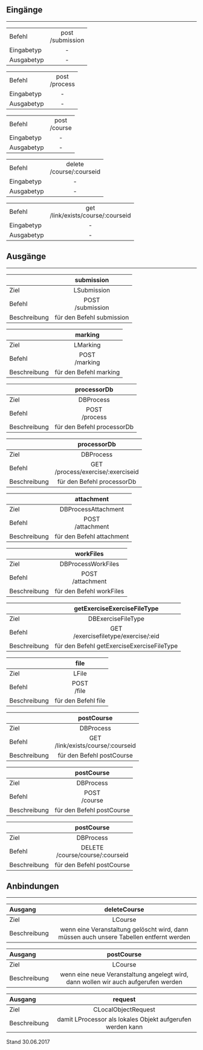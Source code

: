 <!--
  - @file de.md
  -
  - @license http://www.gnu.org/licenses/gpl-3.0.html GPL version 3
  -
  - @package OSTEPU (https://github.com/ostepu/ostepu-core)
  - @since 0.3.4
  -
  - @author Till Uhlig <till.uhlig@student.uni-halle.de>
  - @date 2015,2017
 -->

## Eingänge
---------------

|||
| :----------- |:-----: |
|Befehl| post<br>/submission|
|Eingabetyp| -|
|Ausgabetyp| -|

|||
| :----------- |:-----: |
|Befehl| post<br>/process|
|Eingabetyp| -|
|Ausgabetyp| -|

|||
| :----------- |:-----: |
|Befehl| post<br>/course|
|Eingabetyp| -|
|Ausgabetyp| -|

|||
| :----------- |:-----: |
|Befehl| delete<br>/course/:courseid|
|Eingabetyp| -|
|Ausgabetyp| -|

|||
| :----------- |:-----: |
|Befehl| get<br>/link/exists/course/:courseid|
|Eingabetyp| -|
|Ausgabetyp| -|


## Ausgänge
---------------

||submission|
| :----------- |:-----: |
|Ziel| LSubmission|
|Befehl| POST<br>/submission|
|Beschreibung| für den Befehl submission|

||marking|
| :----------- |:-----: |
|Ziel| LMarking|
|Befehl| POST<br>/marking|
|Beschreibung| für den Befehl marking|

||processorDb|
| :----------- |:-----: |
|Ziel| DBProcess|
|Befehl| POST<br>/process|
|Beschreibung| für den Befehl processorDb|

||processorDb|
| :----------- |:-----: |
|Ziel| DBProcess|
|Befehl| GET<br>/process/exercise/:exerciseid|
|Beschreibung| für den Befehl processorDb|

||attachment|
| :----------- |:-----: |
|Ziel| DBProcessAttachment|
|Befehl| POST<br>/attachment|
|Beschreibung| für den Befehl attachment|

||workFiles|
| :----------- |:-----: |
|Ziel| DBProcessWorkFiles|
|Befehl| POST<br>/attachment|
|Beschreibung| für den Befehl workFiles|

||getExerciseExerciseFileType|
| :----------- |:-----: |
|Ziel| DBExerciseFileType|
|Befehl| GET<br>/exercisefiletype/exercise/:eid|
|Beschreibung| für den Befehl getExerciseExerciseFileType|

||file|
| :----------- |:-----: |
|Ziel| LFile|
|Befehl| POST<br>/file|
|Beschreibung| für den Befehl file|

||postCourse|
| :----------- |:-----: |
|Ziel| DBProcess|
|Befehl| GET<br>/link/exists/course/:courseid|
|Beschreibung| für den Befehl postCourse|

||postCourse|
| :----------- |:-----: |
|Ziel| DBProcess|
|Befehl| POST<br>/course|
|Beschreibung| für den Befehl postCourse|

||postCourse|
| :----------- |:-----: |
|Ziel| DBProcess|
|Befehl| DELETE<br>/course/course/:courseid|
|Beschreibung| für den Befehl postCourse|


## Anbindungen
---------------

|Ausgang|deleteCourse|
| :----------- |:-----: |
|Ziel| LCourse|
|Beschreibung| wenn eine Veranstaltung gelöscht wird, dann müssen auch unsere Tabellen entfernt werden|

|Ausgang|postCourse|
| :----------- |:-----: |
|Ziel| LCourse|
|Beschreibung| wenn eine neue Veranstaltung angelegt wird, dann wollen wir auch aufgerufen werden|

|Ausgang|request|
| :----------- |:-----: |
|Ziel| CLocalObjectRequest|
|Beschreibung| damit LProcessor als lokales Objekt aufgerufen werden kann|


Stand 30.06.2017
